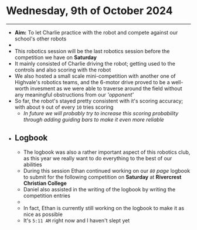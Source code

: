 # Wednesday, 9th of October 2024
---
- **Aim:** To let Charlie practice with the robot and compete against our school's other robots
-
- This robotics session will be the last robotics session before the competition we have on **Saturday**
- It mainly consisted of Charlie driving the robot; getting used to the controls and also scoring with the robot
- We also hosted a small scale mini-competition with another one of Highvale's robotics teams, and the 6-motor drive proved to be a well-worth invesment as we were able to traverse around the field without any meaningful obstructions from our *'opponent'*
- So far, the robot's stayed pretty consistent with it's scoring accuracy; with about `9` out of every `10` tries scoring
  - *In future we will probably try to increase this scoring probability through adding guiding bars to make it even more reliable*
- ## Logbook
  - The logbook was also a rather important aspect of this robotics club, as this year we really want to do everything to the best of our abilities
  - During this session Ethan continued working on our *`80` page* logbook to submit for the following competition on **Saturday** at **Rivercrest Christian College**
  - Daniel also assisted in the writing of the logbook by writing the competition entries
  -
  - In fact, Ethan is currently still working on the logbook to make it as nice as possible
  - It's `5:11 AM` right now and I haven't slept yet

